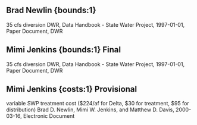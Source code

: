## Brad Newlin {bounds:1} 
35 cfs diversion
DWR, Data Handbook - State Water Project, 1997-01-01, Paper Document, DWR

## Mimi Jenkins {bounds:1} Final
35 cfs diversion
DWR, Data Handbook - State Water Project, 1997-01-01, Paper Document, DWR

## Mimi Jenkins {costs:1} Provisional
variable SWP treatment cost ($224/af for Delta, $30 for treatment, $95 for distribution)
Brad D. Newlin, Mimi W. Jenkins, and Matthew D. Davis, 2000-03-16, Electronic Document
